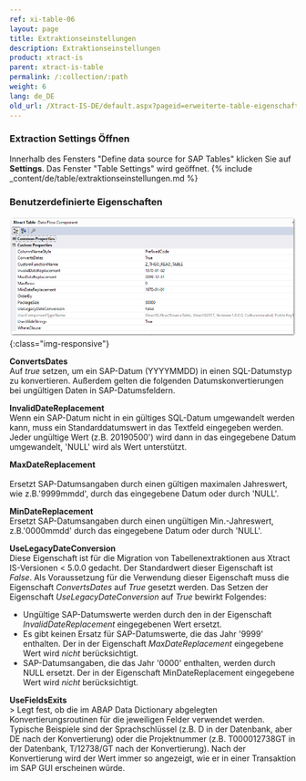 ```yaml
---
ref: xi-table-06
layout: page
title: Extraktionseinstellungen
description: Extraktionseinstellungen
product: xtract-is
parent: xtract-is-table
permalink: /:collection/:path
weight: 6
lang: de_DE
old_url: /Xtract-IS-DE/default.aspx?pageid=erweiterte-table-eigenschaften
---
```


### Extraction Settings Öffnen
Innerhalb des Fensters "Define data source for SAP Tables" klicken Sie auf **Settings**. Das Fenster "Table Settings" wird geöffnet. 
{% include _content/de/table/extraktionseinstellungen.md  %}

### Benutzerdefinierte Eigenschaften
![Table-XIS-Properties](/img/content/Table-XIS-Properties.png){:class="img-responsive"}

**ConvertsDates**<br>
Auf *true* setzen, um ein SAP-Datum (YYYYMMDD) in einen SQL-Datumstyp zu konvertieren. Außerdem gelten die folgenden Datumskonvertierungen bei ungültigen Daten in SAP-Datumsfeldern. <br>

**InvalidDateReplacement** <br>
Wenn ein SAP-Datum nicht in ein gültiges SQL-Datum umgewandelt werden kann, muss ein Standarddatumswert in das Textfeld eingegeben werden. Jeder ungültige Wert (z.B. 20190500') wird dann in das eingegebene Datum umgewandelt,
'NULL' wird als Wert unterstützt. 

**MaxDateReplacement** <br> <br>
Ersetzt SAP-Datumsangaben durch einen gültigen maximalen Jahreswert, wie z.B.'9999mmdd', durch das eingegebene Datum oder durch 'NULL'.

**MinDateReplacement** <br>
Ersetzt SAP-Datumsangaben durch einen ungültigen Min.-Jahreswert, z.B.'0000mmdd' durch das eingegebene Datum oder durch 'NULL'.

**UseLegacyDateConversion**<br>
Diese Eigenschaft ist für die Migration von Tabellenextraktionen aus Xtract IS-Versionen < 5.0.0 gedacht. Der Standardwert dieser Eigenschaft ist *False*. Als Voraussetzung für die Verwendung dieser Eigenschaft muss die Eigenschaft *ConvertsDates* auf *True* gesetzt werden. Das Setzen der Eigenschaft *UseLegacyDateConversion* auf *True* bewirkt Folgendes:
* Ungültige SAP-Datumswerte werden durch den in der Eigenschaft *InvalidDateReplacement* eingegebenen Wert ersetzt.
* Es gibt keinen Ersatz für SAP-Datumswerte, die das Jahr '9999' enthalten.  Der in der Eigenschaft *MaxDateReplacement* eingegebene Wert wird *nicht* berücksichtigt. 
* SAP-Datumsangaben, die das Jahr '0000' enthalten, werden durch NULL ersetzt.  Der in der Eigenschaft MinDateReplacement eingegebene Wert wird *nicht* berücksichtigt. 

**UseFieldsExits**<br>>
Legt fest, ob die im ABAP Data Dictionary abgelegten Konvertierungsroutinen für die jeweiligen Felder verwendet werden. Typische Beispiele sind der Sprachschlüssel (z.B. D in der Datenbank, aber DE nach der Konvertierung) oder die Projektnummer (z.B. T000012738GT in der Datenbank, T/12738/GT nach der Konvertierung). Nach der Konvertierung wird der Wert immer so angezeigt, wie er in einer Transaktion im SAP GUI erscheinen würde. <br>






